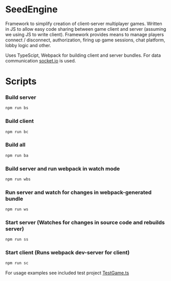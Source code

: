 # SeedEngine

Framework to simplify creation of client-server multiplayer games. Written in JS to allow easy code sharing between game client and server (assuming we using JS to write client). Framework provides means to manage players connect / disconnect, authorization, firing up game sessions, chat platform, lobby logic and other.

Uses TypeScipt, Webpack for building client and server bundles. For data communication [socket.io](https://socket.io) is used.

# Scripts

### Build server
```bash
npm run bs
```

### Build client
```bash
npm run bc
```

### Build all
```bash
npm run ba
```

### Build server and run webpack in watch mode
```bash
npm run wbs
```

### Run server and watch for changes in webpack-generated bundle
```bash
npm run ws
```

### Start server (Watches for changes in source code and rebuilds server)
```bash
npm run ss
```

### Start client (Runs webpack dev-server for client)
```bash
npm run sc
```

For usage examples see included test project [TestGame.ts](https://github.com/fxMem/SeedEngine/blob/test_project/src/test/TestGame.ts)
